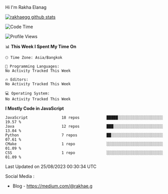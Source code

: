 Hi I'm Rakha Elanag


[![rakhaegg github stats](https://github-readme-stats.vercel.app/api?username=rakhaegg)](https://github.com/rakhaegg/rakhaegg)




<!--START_SECTION:waka-->
![Code Time](http://img.shields.io/badge/Code%20Time-1%2C200%20hrs%2010%20mins-blue)

![Profile Views](http://img.shields.io/badge/Profile%20Views-0-blue)

📊 **This Week I Spent My Time On** 

```text
🕑︎ Time Zone: Asia/Bangkok

💬 Programming Languages: 
No Activity Tracked This Week

🔥 Editors: 
No Activity Tracked This Week

💻 Operating System: 
No Activity Tracked This Week
```

**I Mostly Code in JavaScript** 

```text
JavaScript               18 repos            █████░░░░░░░░░░░░░░░░░░░░   19.57 % 
Java                     12 repos            ███░░░░░░░░░░░░░░░░░░░░░░   13.04 % 
Python                   7 repos             ██░░░░░░░░░░░░░░░░░░░░░░░   07.61 % 
CMake                    1 repo              ░░░░░░░░░░░░░░░░░░░░░░░░░   01.09 % 
CSS                      1 repo              ░░░░░░░░░░░░░░░░░░░░░░░░░   01.09 % 
```




 Last Updated on 25/08/2023 00:30:34 UTC
<!--END_SECTION:waka-->

Social Media : 
- Blog - https://medium.com/@rakhae.g
